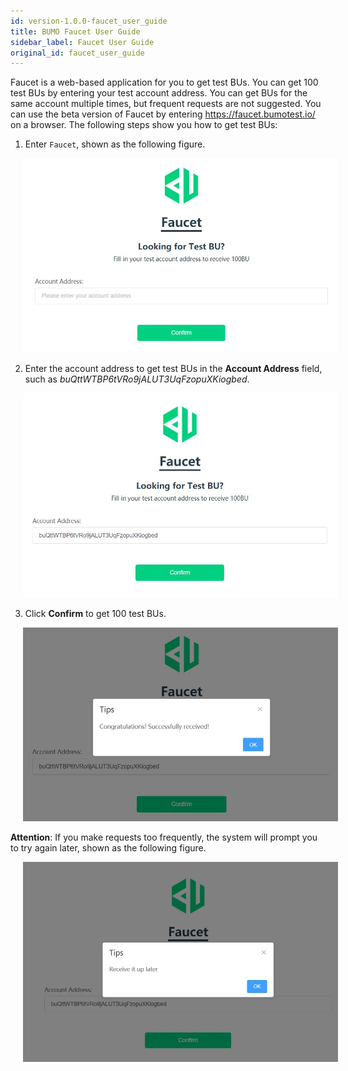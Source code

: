 ```yaml
---
id: version-1.0.0-faucet_user_guide
title: BUMO Faucet User Guide
sidebar_label: Faucet User Guide
original_id: faucet_user_guide
---
```


Faucet is a web-based application for you to get test BUs. You can get 100 test BUs by entering your test account address. You can get BUs for the same account multiple times, but frequent requests are not suggested. You can use the beta version of Faucet by entering https://faucet.bumotest.io/ on a browser. The following steps show you how to get test BUs:

1. Enter `Faucet`, shown as the following figure.

<img src="/docs/assets/faucet_1.jpg"
     style= "margin-left: 20px">

2. Enter the account address to get test BUs in the **Account Address** field, such as *buQttWTBP6tVRo9jALUT3UqFzopuXKiogbed*.

<img src="/docs/assets/faucet_2.jpg"
     style= "margin-left: 20px">

3. Click **Confirm** to get 100 test BUs.

<img src="/docs/assets/faucet_3.jpg"
     style= "margin-left: 20px">

**Attention**: If you make requests too frequently, the system will prompt you to try again later, shown as the following figure.

<img src="/docs/assets/faucet_4.jpg"
     style= "margin-left: 20px">